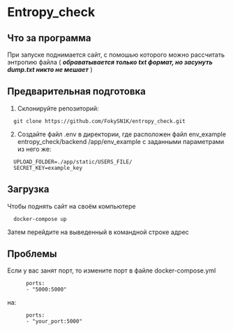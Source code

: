 # Entropy_check

## Что за программа
При запуске поднимается сайт, с помошью которого можно рассчитать энтропию файла ( ***обраватывается только txt  формат, но засунуть dump.txt никто не мешает*** )



## Предварительная подготовка

1. Склонируйте репозиторий:
```git
  git clone https://github.com/FokySN1K/entropy_check.git
```
2. Создайте файл .env в директории, где расположен файл env_example entropy_check/backend
/app/env_example с заданными параметрами из него же:
```git
  UPLOAD_FOLDER=./app/static/USERS_FILE/
  SECRET_KEY=example_key
```  
  
## Загрузка
Чтобы поднять сайт на своём компьютере
```docker
  docker-compose up
```
Затем перейдите на выведенный в командной строке адрес 

## Проблемы
  Если у вас занят порт, то измените порт в файле docker-compose.yml
```docker
      ports:
      - "5000:5000"
```  
на: 
```docker
      ports:
      - "your_port:5000"
```  
